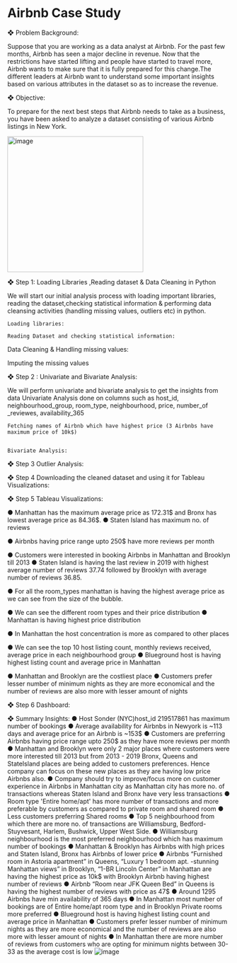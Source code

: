 # Airbnb Case Study
❖	Problem Background:

Suppose that you are working as a data analyst at Airbnb. For the past few months, Airbnb has seen a major decline in revenue. Now that the restrictions have started lifting and people have started to travel more, Airbnb wants to make sure that it is fully prepared for this change.The different leaders at Airbnb want to understand some important insights based on various attributes in the dataset so as to increase the revenue.

❖	Objective:

To prepare for the next best steps that Airbnb needs to take as a business, you have been asked to analyze a dataset consisting of various Airbnb listings in New York.

<img width="307" alt="image" src="https://github.com/user-attachments/assets/cadc1e71-4d19-4f0a-a4a6-ea04da6c2004">


❖	Step 1: Loading Libraries ,Reading dataset & Data Cleaning in Python

We will start our initial analysis process with loading important libraries, reading the dataset,checking statistical information & performing data cleansing activities (handling missing values, outliers etc) in python.

	Loading libraries:
		 
	Reading Dataset and checking statistical information:
 		 
		 

Data Cleaning & Handling missing values:
		 
 
	
Imputing the  missing values 
		 
 

❖	Step 2 : Univariate and Bivariate Analysis:

We will perform univariate and bivariate analysis to get the insights from data
Univariate Analysis done on columns such as host_id, neighbourhood_group, room_type, neighbourhood, price, number_of _reviewes, availability_365
 	
 
 
 
	
	Fetching names of Airbnb which have highest price (3 Airbnbs have maximum price of 10k$)
		 
 
	Bivariate Analysis:
	 
 

❖	Step 3 Outlier Analysis:

 
 

❖	Step 4 Downloading the cleaned dataset and using it for Tableau Visualizations:
 




❖	Step 5 Tableau Visualizations:

 
●	Manhattan has the maximum average price as 172.31$ and Bronx has lowest average price as 84.36$.
●	Staten Island has maximum no. of reviews

	 
●	Airbnbs having price range upto 250$ have more reviews per month
	 
●	Customers were interested in booking Airbnbs in Manhattan and Brooklyn till 2013
●	Staten Island is having the last review in 2019 with highest average number of reviews 37.74 followed by Brooklyn with average number of reviews 36.85.

	 
●	For all the room_types manhattan is having the highest average price as we can see from the size of the bubble.

	 

	 

●	We can see the different room types and their price distribution
●	Manhattan is having highest price distribution



	 
●	In Manhattan the host concentration is more as compared to other places


	 
●	We can see the top 10 host listing count, monthly reviews received, average price in each neighbourhood group 
●	Blueground host is having highest listing count and average price in Manhattan

	 

●	Manhattan and Brooklyn are the costliest place
●	Customers prefer lesser number of minimum nights as they are more economical and the number of reviews are also more with lesser amount of nights


















❖	Step 6 Dashboard:

 
 
❖	Summary Insights:
●	Host Sonder (NYC)host_id 219517861 has maximum number of bookings
●	Average availability for Airbnbs in Newyork is ~113 days and average price for an Airbnb is ~153$
●	Customers are preferring Airbnbs having price range upto 250$ as they have more reviews per month
●	Manhattan and Brooklyn were only 2 major places where customers were more interested till 2013 but from 2013 - 2019 Bronx, Queens and StateIsland places are being added to customers preferences. Hence company can focus on these new places as they are having low price Airbnbs also.
●	Company should try to improve/focus more on customer experience in Airbnbs in Manhattan city as Manhattan city has more no. of transactions whereas Staten Island and Bronx have very less transactions
●	Room type 'Entire home/apt' has more number of transactions and more preferable by customers as compared to private room and shared room
●	Less customers preferring Shared rooms
●	Top 5 neighbourhood from which there are more no. of transactions are Williamsburg, Bedford-Stuyvesant, Harlem, Bushwick, Upper West Side.
●	Williamsburg neighbourhood is the most preferred neighbourhood which has maximum number of bookings
●	Manhattan & Brooklyn has Airbnbs with high prices and Staten Island, Bronx has Airbnbs of lower price
●	Airbnbs “Furnished room in Astoria apartment” in Queens, “Luxury 1 bedroom apt. -stunning Manhattan views”  in Brooklyn,  “1-BR Lincoln Center” in Manhattan are having the highest price as 10k$ with Brooklyn Airbnb having highest number of reviews
●	Airbnb “Room near JFK Queen Bed” in Queens is having the highest number of reviews with price as 47$
●	Around 1295 Airbnbs have min availability of 365 days
●	In Manhattan most number of bookings are of Entire home/apt room type and  in Brooklyn Private rooms more preferred
●	Blueground host is having highest listing count and average price in Manhattan
●	Customers prefer lesser number of minimum nights as they are more economical and the number of reviews are also more with lesser amount of nights
●	In Manhattan there are more number of reviews from customers who are opting for minimum nights between 30-33 as the average cost is low
![image](https://github.com/user-attachments/assets/21ddd8ed-fa1a-4aac-8147-24ec4fa60bc9)




